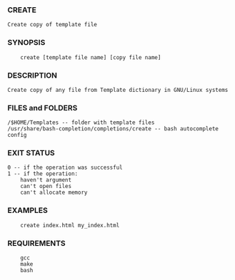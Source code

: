 ### CREATE
	Create copy of template file

### SYNOPSIS
```
	create [template file name] [copy file name] 
```

### DESCRIPTION
	Create copy of any file from Template dictionary in GNU/Linux systems
### FILES and FOLDERS
	/$HOME/Templates -- folder with template files
	/usr/share/bash-completion/completions/create -- bash autocomplete config
### EXIT STATUS
	0 -- if the operation was successful
	1 -- if the operation: 
		haven't argument
		can't open files
		can't allocate memory
### EXAMPLES
``` 
	create index.html my_index.html 
```

### REQUIREMENTS
```
	gcc
	make
	bash
```
